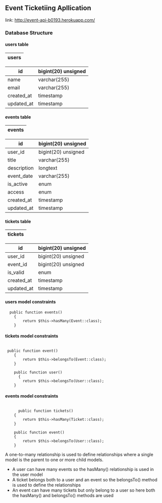 ## Event Ticketiing Apllication

link: http://event-api-b0193.herokuapp.com/

### Database Structure

#### users table

| users      | 
| -----------|

| id          | bigint(20) unsigned |
| ----------- | ------------------- |
| name        | varchar(255)        |
| email       | varchar(255)	    |
| created_at  | timestamp	        |
| updated_at  | timestamp	        |


#### events table

| events      | 
| -----------|

| id          | bigint(20) unsigned |
| ----------- | ------------------- |
| user_id     | bigint(20) unsigned |
| title       | varchar(255)	    |
| description | longtext	        |
| event_date   | varchar(255)	    |
| is_active   | enum	            |
| access      | enum	            |
| created_at  | timestamp	        |
| updated_at  | timestamp	        |


#### tickets table

| tickets      | 
| -----------|

| id          | bigint(20) unsigned |
| ----------- | ------------------- |
| user_id     | bigint(20) unsigned |
| event_id    | bigint(20) unsigned |
| is_valid    | enum	            |
| created_at  | timestamp	        |
| updated_at  | timestamp	        |


#### users model constraints
```laravel
  public function events()
    {
        return $this->hasMany(Event::class);
    }
```

#### tickets model constraints
```laravel

 public function event()
    {
        return $this->belongsTo(Event::class);
    }

    public function user()
      {
        return $this->belongsTo(User::class);
    }
```
#### events model constraints
```laravel

      public function tickets()
    {
        return $this->hasMany(Ticket::class);
    }

    public function event()
    {
        return $this->belongsTo(User::class);
    }
```

A one-to-many relationship is used to define relationships where a single model is the parent to one or more child models.

- A user can have many events so the hasMany() relationship is used in the user model
- A ticket belongs both to a user and an event so the belongsTo() method is used to define the relationships
- An event can have many tickets but only belong to a user so here both the hasMany() and belongsTo() methods are used
